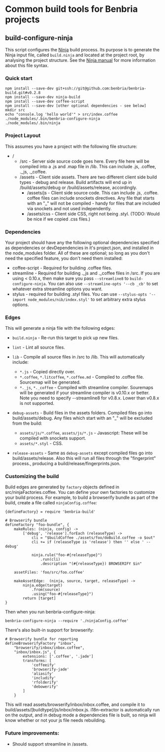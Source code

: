 # Common build tools for Benbria projects

## build-configure-ninja

This script configures the [Ninja](http://martine.github.io/ninja/) build process.
Its purpose is to generate the Ninja input file, called `build.ninja` and
located at the project root, by analysing the project structure. See the
[Ninja manual](http://martine.github.io/ninja/manual.html) for more
information about this file syntax.

### Quick start

    npm install --save-dev git+ssh://git@github.com:benbria/benbria-build.git#v0.2.8
    npm install --save-dev ninja-build
    npm install --save-dev coffee-script
    npm install --save-dev [other optional dependencies - see below]
    mkdir src
    echo "console.log 'hello world'" > src/index.coffee
    ./node_modules/.bin/benbria-configure-ninja
    ./node_modules/.bin/ninja

### Project Layout

This assumes you have a project with the following file structure:

* /
  * /src - Server side source code goes here.  Every file here will be compiled into a .js and .map
    file in /lib.  This can include .js, .coffee, ._js, ._coffee.
  * /assets - Client side assets.  There are two different client side build types - debug and
    release.  Build artifacts will end up in /build/assets/debug or /build/assets/release,
    accordingly.
    * /assets/js - Client side source code.  This can include .js, .coffee.  coffee files can
      include snockets directives.  Any file that starts with an "_" will not be compiled - handy
      for files that are included via snockets and not used independently.
    * /assets/css - Client side CSS, right not being .styl. (TODO: Would be nice if
      we copied .css files.)

### Dependencies

Your project should have any the following optional dependencies specified as dependencies or
devDependencies in it's project.json, and installed in the node_modules folder.  All of these are
optional; so long as you don't need the specified feature, you don't need them installed:

* coffee-script - Required for building .coffee files.
* streamline - Required for building ._js and ._coffee files in /src.  If you are
  using < 0.10.x, then make sure you pass `--streamline8` to `build-configure-ninja`.  You can also
  use `--streamline-opts '--cb _cb'` to set whatever extra streamline options you want.
* stylus - required for building .styl files.  You can use
  `--stylus-opts '--import node_modules/nib/index.styl'` to set arbitrary extra stylus options.

### Edges

This will generate a ninja file with the following edges:

* `build.ninja` - Re-run this target to pick up new files.

* `lint` - Lint all source files.

* `lib` - Compile all source files in /src to /lib.  This will automatically include:
  * `*.js` - Copied directly over.
  * `*.coffee`, `*.litcoffee`, `*.coffee.md` - Compiled to .coffee file.  Sourcemap will be
    generated.
  * `*._js`, `*._coffee` - Compiled with streamline compiler.  Souremaps will be generated if your
    streamline compiler is v0.10.x or better.  Note you need to specify --streamline8 for
    v0.8.x.  Lower than v0.8.x is not supported.

* `debug-assets` - Build files in the assets folders.  Compiled files go into build/assets/debug.
  Any files which start with an "_" will be excluded from the build:

  * `assets/js/*.coffee`, `assets/js/*.js` - Javascript: These will be compiled with snockets support.
  * `assets/*.styl` - CSS.

* `release-assets` - Same as `debug-assets` except compiled files go into build/assets/release.
  Also this will run all files through the "fingerprint" process., producing a
  build/release/fingerprints.json.

### Customizing the build

Build edges are generated by `factory` objects defined in src/ninjaFactories.coffee.  You can
define your own factories to customize your build process.  For example, to build a browserify
bundle as part of the build, create a file called `ninjaConfig.coffee`:

    {defineFactory} = require 'benbria-build'

    # Browserify bundle
    defineFactory "foo-bundle", {
        makeRules: (ninja, config) ->
            ['debug', 'release'].forEach (releaseType) ->
                cli = "$buildCoffee ./assets/foo/doBuild.coffee -o $out"
                cli += if (releaseType is 'release') then '' else ' --debug'

                ninja.rule("foo-#{releaseType}")
                    .run(cli)
                    .description "(#{releaseType}) BROWSERIFY $in"

        assetFiles: 'foo/src/foo.coffee'

        makeAssetEdge:  (ninja, source, target, releaseType) ->
            ninja.edge(target)
                .from(source)
                .using("foo-#{releaseType}")
            return [target]
    }

Then when you run benbria-configure-ninja:

    benbria-configure-ninja --require './ninjaConfig.coffee'

There's also built-in support for browserify:

    # Browserify bundle for reporting
    defineBrowserifyFactory "inbox",
        "browserify/inbox/inbox.coffee",
        "inbox/inbox.js", {
            extensions: ['.coffee', '.jade']
            transforms: [
                'coffeeify'
                'browserify-jade'
                'aliasify'
                'includify'
                'rfolderify'
                'debowerify'
            ]
        }

This will read assets/browserify/inbox/inbox.coffee, and compile it to
build/assets/[buildtype]/js/inbox/inbox.js.  i18n-extractor is automatically run on the output,
and in debug mode a dependencies file is built, so ninja will know whether or not your js file
needs rebuilding.


### Future improvements:

* Should support streamline in /assets.
